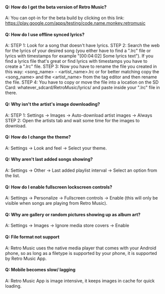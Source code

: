 #### Q: How do I get the beta version of Retro Music?
A: You can opt-in for the beta build by clicking on this link: https://play.google.com/apps/testing/code.name.monkey.retromusic

#### Q: How do I use offline synced lyrics?
A: 
STEP 1: Look for a song that doesn't have lyrics.
STEP 2: Search the web for the lyrics of your desired song (you either have to find a ".lrc" file or lyrics with timestamps for example "[00:04:02] Some lyrics text"). If you find a lyrics file that's great or find lyrics with timestamps you have to create a ".lrc" file. 
STEP 3: Now you have to rename the file you created in this way: <song_name> - <artist_name>.lrc or for better matching copy the <song_name> and the <artist_name> from the tag editor and then rename the file.
STEP 4: You have to copy or move the file into a location on the SD Card: whatever_sdcard/RetroMusic/lyrics/ and paste inside your ".lrc" file in there.

#### Q: Why isn't the artist's image downloading?
A:
STEP 1: Settings -> Images -> Auto-download artist images -> Always
STEP 2: Open the artists tab and wait some time for the images to download.

#### Q: How do I change the theme?
A: Settings -> Look and feel -> Select your theme.

#### Q: Why aren't last added songs showing?
A: Settings -> Other -> Last added playlist interval -> Select an option from the list.

#### Q: How do I enable fullscreen lockscreen controls?
A: Settings -> Personalize -> Fullscreen controls -> Enable (this will only be visible when songs are playing from Retro Music).

#### Q: Why are gallery or random pictures showing up as album art?
A: Settings -> Images -> Ignore media store covers -> Enable

#### Q: File format not support
A: Retro Music uses the native media player that comes with your Android phone, so as long as a filetype is supported by your phone, it is supported by Retro Music App.

#### Q: Mobile becomes slow/ lagging
A: Retro Music App is image intensive, it keeps images in cache for quick loading.

